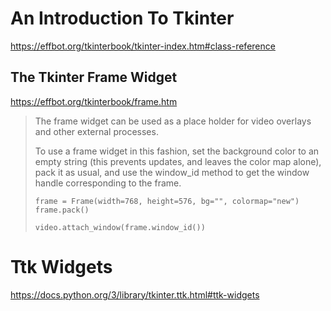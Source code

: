 # An Introduction To Tkinter #

<https://effbot.org/tkinterbook/tkinter-index.htm#class-reference>





## The Tkinter Frame Widget ##

<https://effbot.org/tkinterbook/frame.htm>

> The frame widget can be used as a place holder for video overlays and other external processes.
>
> To use a frame widget in this fashion, set the background color to an empty string (this prevents updates, and leaves the color map alone), pack it as usual, and use the window_id method to get the window handle corresponding to the frame.
>
> ```
> frame = Frame(width=768, height=576, bg="", colormap="new")
> frame.pack()
>
> video.attach_window(frame.window_id())
> ```


# Ttk Widgets #

<https://docs.python.org/3/library/tkinter.ttk.html#ttk-widgets>

